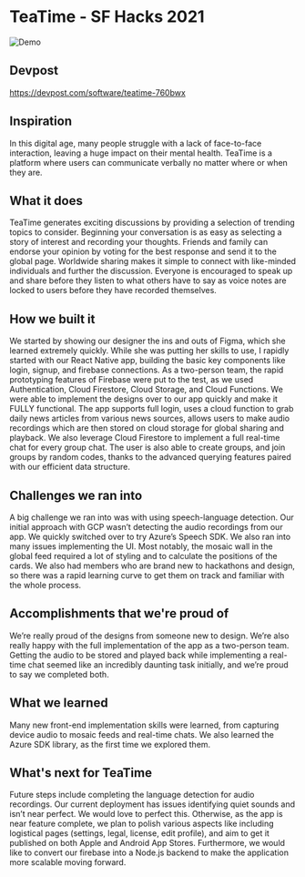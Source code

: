 # TeaTime - SF Hacks 2021

![Demo](./AppDemo.gif)

## Devpost
https://devpost.com/software/teatime-760bwx
 
## Inspiration
In this digital age, many people struggle with a lack of face-to-face interaction, leaving a huge impact on their mental health. TeaTime is a platform where users can communicate verbally no matter where or when they are. 

## What it does
TeaTime generates exciting discussions by providing a selection of trending topics to consider. Beginning your conversation is as easy as selecting a story of interest and recording your thoughts. Friends and family can endorse your opinion by voting for the best response and send it to the global page. Worldwide sharing makes it simple to connect with like-minded individuals and further the discussion.  Everyone is encouraged to speak up and share before they listen to what others have to say as voice notes are locked to users before they have recorded themselves.

## How we built it
We started by showing our designer the ins and outs of Figma, which she learned extremely quickly. While she was putting her skills to use, I rapidly started with our React Native app, building the basic key components like login, signup, and firebase connections. As a two-person team, the rapid prototyping features of Firebase were put to the test, as we used Authentication, Cloud Firestore, Cloud Storage, and Cloud Functions. We were able to implement the designs over to our app quickly and make it FULLY functional. The app supports full login, uses a cloud function to grab daily news articles from various news sources, allows users to make audio recordings which are then stored on cloud storage for global sharing and playback. We also leverage Cloud Firestore to implement a full real-time chat for every group chat. The user is also able to create groups, and join groups by random codes, thanks to the advanced querying features paired with our efficient data structure.

## Challenges we ran into
A big challenge we ran into was with using speech-language detection. Our initial approach with GCP wasn’t detecting the audio recordings from our app. We quickly switched over to try Azure’s Speech SDK. We also ran into many issues implementing the UI. Most notably, the mosaic wall in the global feed required a lot of styling and to calculate the positions of the cards. We also had members who are brand new to hackathons and design, so there was a rapid learning curve to get them on track and familiar with the whole process.

## Accomplishments that we're proud of
We’re really proud of the designs from someone new to design. We’re also really happy with the full implementation of the app as a two-person team. Getting the audio to be stored and played back while implementing a real-time chat seemed like an incredibly daunting task initially, and we’re proud to say we completed both.

## What we learned
Many new front-end implementation skills were learned, from capturing device audio to mosaic feeds and real-time chats. We also learned the Azure SDK library, as the first time we explored them.

## What's next for TeaTime
Future steps include completing the language detection for audio recordings. Our current deployment has issues identifying quiet sounds and isn’t near perfect. We would love to perfect this. Otherwise, as the app is near feature complete, we plan to polish various aspects like including logistical pages (settings, legal, license, edit profile), and aim to get it published on both Apple and Android App Stores. Furthermore, we would like to convert our firebase into a Node.js backend to make the application more scalable moving forward.
